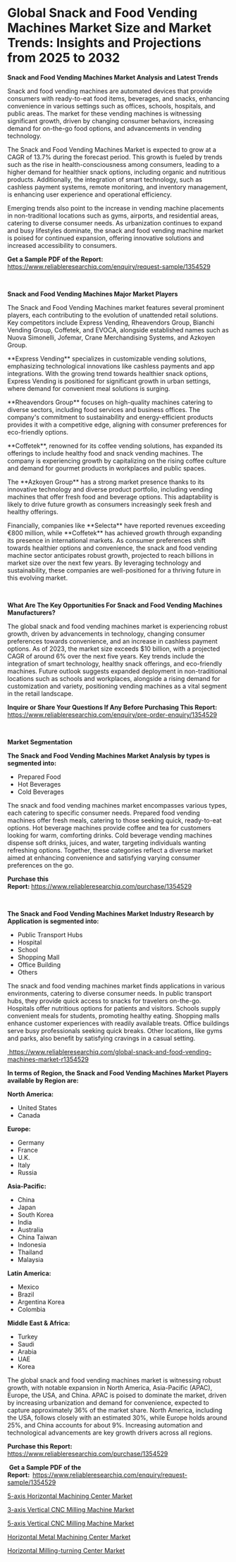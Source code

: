 <p><h1>Global Snack and Food Vending Machines Market Size and Market Trends: Insights and Projections from 2025 to 2032</h1></p><p><strong>Snack and Food Vending Machines Market Analysis and Latest Trends</strong></p>
<p><p>Snack and food vending machines are automated devices that provide consumers with ready-to-eat food items, beverages, and snacks, enhancing convenience in various settings such as offices, schools, hospitals, and public areas. The market for these vending machines is witnessing significant growth, driven by changing consumer behaviors, increasing demand for on-the-go food options, and advancements in vending technology. </p><p>The Snack and Food Vending Machines Market is expected to grow at a CAGR of 13.7% during the forecast period. This growth is fueled by trends such as the rise in health-consciousness among consumers, leading to a higher demand for healthier snack options, including organic and nutritious products. Additionally, the integration of smart technology, such as cashless payment systems, remote monitoring, and inventory management, is enhancing user experience and operational efficiency. </p><p>Emerging trends also point to the increase in vending machine placements in non-traditional locations such as gyms, airports, and residential areas, catering to diverse consumer needs. As urbanization continues to expand and busy lifestyles dominate, the snack and food vending machine market is poised for continued expansion, offering innovative solutions and increased accessibility to consumers.</p></p>
<p><strong>Get a Sample PDF of the Report:&nbsp;</strong> <a href="https://www.reliableresearchiq.com/enquiry/request-sample/1354529?utm_campaign=1906&utm_medium=2&utm_source=Github&utm_content=ia&utm_term=28022025&utm_id=snack-and-food-vending-machines">https://www.reliableresearchiq.com/enquiry/request-sample/1354529</a></p>
<p>&nbsp;</p>
<p><strong>Snack and Food Vending Machines Major Market Players</strong></p>
<p><p>The Snack and Food Vending Machines market features several prominent players, each contributing to the evolution of unattended retail solutions. Key competitors include Express Vending, Rheavendors Group, Bianchi Vending Group, Coffetek, and EVOCA, alongside established names such as Nuova Simonelli, Jofemar, Crane Merchandising Systems, and Azkoyen Group.</p><p>**Express Vending** specializes in customizable vending solutions, emphasizing technological innovations like cashless payments and app integrations. With the growing trend towards healthier snack options, Express Vending is positioned for significant growth in urban settings, where demand for convenient meal solutions is surging.</p><p>**Rheavendors Group** focuses on high-quality machines catering to diverse sectors, including food services and business offices. The company's commitment to sustainability and energy-efficient products provides it with a competitive edge, aligning with consumer preferences for eco-friendly options.</p><p>**Coffetek**, renowned for its coffee vending solutions, has expanded its offerings to include healthy food and snack vending machines. The company is experiencing growth by capitalizing on the rising coffee culture and demand for gourmet products in workplaces and public spaces.</p><p>The **Azkoyen Group** has a strong market presence thanks to its innovative technology and diverse product portfolio, including vending machines that offer fresh food and beverage options. This adaptability is likely to drive future growth as consumers increasingly seek fresh and healthy offerings.</p><p>Financially, companies like **Selecta** have reported revenues exceeding €800 million, while **Coffetek** has achieved growth through expanding its presence in international markets. As consumer preferences shift towards healthier options and convenience, the snack and food vending machine sector anticipates robust growth, projected to reach billions in market size over the next few years. By leveraging technology and sustainability, these companies are well-positioned for a thriving future in this evolving market.</p></p>
<p>&nbsp;</p>
<p><strong>What Are The Key Opportunities For Snack and Food Vending Machines Manufacturers?</strong></p>
<p><p>The global snack and food vending machines market is experiencing robust growth, driven by advancements in technology, changing consumer preferences towards convenience, and an increase in cashless payment options. As of 2023, the market size exceeds $10 billion, with a projected CAGR of around 6% over the next five years. Key trends include the integration of smart technology, healthy snack offerings, and eco-friendly machines. Future outlook suggests expanded deployment in non-traditional locations such as schools and workplaces, alongside a rising demand for customization and variety, positioning vending machines as a vital segment in the retail landscape.</p></p>
<p><strong>Inquire or Share Your Questions If Any Before Purchasing This Report:</strong> <a href="https://www.reliableresearchiq.com/enquiry/pre-order-enquiry/1354529?utm_campaign=1906&utm_medium=2&utm_source=Github&utm_content=ia&utm_term=28022025&utm_id=snack-and-food-vending-machines">https://www.reliableresearchiq.com/enquiry/pre-order-enquiry/1354529</a></p>
<p>&nbsp;</p>
<p><strong>Market Segmentation</strong></p>
<p><strong>The Snack and Food Vending Machines Market Analysis by types is segmented into:</strong></p>
<p><ul><li>Prepared Food</li><li>Hot Beverages</li><li>Cold Beverages</li></ul></p>
<p><p>The snack and food vending machines market encompasses various types, each catering to specific consumer needs. Prepared food vending machines offer fresh meals, catering to those seeking quick, ready-to-eat options. Hot beverage machines provide coffee and tea for customers looking for warm, comforting drinks. Cold beverage vending machines dispense soft drinks, juices, and water, targeting individuals wanting refreshing options. Together, these categories reflect a diverse market aimed at enhancing convenience and satisfying varying consumer preferences on the go.</p></p>
<p><strong>Purchase this Report:&nbsp;</strong><a href="https://www.reliableresearchiq.com/purchase/1354529?utm_campaign=1906&utm_medium=2&utm_source=Github&utm_content=ia&utm_term=28022025&utm_id=snack-and-food-vending-machines">https://www.reliableresearchiq.com/purchase/1354529</a></p>
<p>&nbsp;</p>
<p><strong>The Snack and Food Vending Machines Market Industry Research by Application is segmented into:</strong></p>
<p><ul><li>Public Transport Hubs</li><li>Hospital</li><li>School</li><li>Shopping Mall</li><li>Office Building</li><li>Others</li></ul></p>
<p><p>The snack and food vending machines market finds applications in various environments, catering to diverse consumer needs. In public transport hubs, they provide quick access to snacks for travelers on-the-go. Hospitals offer nutritious options for patients and visitors. Schools supply convenient meals for students, promoting healthy eating. Shopping malls enhance customer experiences with readily available treats. Office buildings serve busy professionals seeking quick breaks. Other locations, like gyms and parks, also benefit by satisfying cravings in a casual setting.</p></p>
<p><a href="https://www.reliableresearchiq.com/global-snack-and-food-vending-machines-market-r1354529?utm_campaign=1906&utm_medium=2&utm_source=Github&utm_content=ia&utm_term=28022025&utm_id=snack-and-food-vending-machines">&nbsp;https://www.reliableresearchiq.com/global-snack-and-food-vending-machines-market-r1354529</a></p>
<p><strong>In terms of Region, the Snack and Food Vending Machines Market Players available by Region are:</strong></p>
<p>
    <p> <strong> North America: </strong>
        <ul>
            <li>United States</li>
            <li>Canada</li>
        </ul>
        </p> 
    <p> <strong> Europe: </strong>
        <ul>
            <li>Germany</li>
            <li>France</li>
            <li>U.K.</li>
            <li>Italy</li>
            <li>Russia</li>
        </ul>
        </p> 
    <p> <strong> Asia-Pacific: </strong>
        <ul>
            <li>China</li>
            <li>Japan</li>
            <li>South Korea</li>
            <li>India</li>
            <li>Australia</li>
            <li>China Taiwan</li>
            <li>Indonesia</li>
            <li>Thailand</li>
            <li>Malaysia</li>
        </ul>
        </p> 
    <p> <strong> Latin America: </strong>
        <ul>
            <li>Mexico</li>
            <li>Brazil</li>
            <li>Argentina Korea</li>
            <li>Colombia</li>
        </ul>
        </p> 
    <p> <strong> Middle East & Africa: </strong>
        <ul>
            <li>Turkey</li>
            <li>Saudi</li>
            <li>Arabia</li>
            <li>UAE</li>
            <li>Korea</li>
        </ul>
    </p>
    </p>
<p><p>The global snack and food vending machines market is witnessing robust growth, with notable expansion in North America, Asia-Pacific (APAC), Europe, the USA, and China. APAC is poised to dominate the market, driven by increasing urbanization and demand for convenience, expected to capture approximately 36% of the market share. North America, including the USA, follows closely with an estimated 30%, while Europe holds around 25%, and China accounts for about 9%. Increasing automation and technological advancements are key growth drivers across all regions.</p></p>
<p><strong>Purchase this Report: </strong><a href="https://www.reliableresearchiq.com/purchase/1354529?utm_campaign=1906&utm_medium=2&utm_source=Github&utm_content=ia&utm_term=28022025&utm_id=snack-and-food-vending-machines">https://www.reliableresearchiq.com/purchase/1354529</a></p>
<p>&nbsp;<strong>Get a Sample PDF of the Report:&nbsp;&nbsp;</strong><a href="https://www.reliableresearchiq.com/enquiry/request-sample/1354529?utm_campaign=1906&utm_medium=2&utm_source=Github&utm_content=ia&utm_term=28022025&utm_id=snack-and-food-vending-machines">https://www.reliableresearchiq.com/enquiry/request-sample/1354529</a></p>
<p><strong></strong></p>
<p><p><a href="https://github.com/abuegalawixo/Market-Research-Report-List-1/blob/main/5-axis-horizontal-machining-center-market.md?utm_campaign=1906&utm_medium=2&utm_source=Github&utm_content=ia&utm_term=28022025&utm_id=snack-and-food-vending-machines">5-axis Horizontal Machining Center Market</a></p><p><a href="https://github.com/rahu1506/Market-Research-Report-List-6/blob/main/3-axis-vertical-cnc-milling-machine-market.md?utm_campaign=1906&utm_medium=2&utm_source=Github&utm_content=ia&utm_term=28022025&utm_id=snack-and-food-vending-machines">3-axis Vertical CNC Milling Machine Market</a></p><p><a href="https://github.com/MonroeBullock54/Market-Research-Report-List-1/blob/main/5-axis-vertical-cnc-milling-machine-market.md?utm_campaign=1906&utm_medium=2&utm_source=Github&utm_content=ia&utm_term=28022025&utm_id=snack-and-food-vending-machines">5-axis Vertical CNC Milling Machine Market</a></p><p><a href="https://github.com/FassouRP/Market-Research-Report-List-7/blob/main/horizontal-metal-machining-center-market.md?utm_campaign=1906&utm_medium=2&utm_source=Github&utm_content=ia&utm_term=28022025&utm_id=snack-and-food-vending-machines">Horizontal Metal Machining Center Market</a></p><p><a href="https://github.com/shondapmbau/Market-Research-Report-List-1/blob/main/horizontal-milling-turning-center-market.md?utm_campaign=1906&utm_medium=2&utm_source=Github&utm_content=ia&utm_term=28022025&utm_id=snack-and-food-vending-machines">Horizontal Milling-turning Center Market</a></p></p>